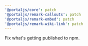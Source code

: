 ```yaml
---
'@portaljs/core': patch
'@portaljs/remark-callouts': patch
'@portaljs/remark-embed': patch
'@portaljs/remark-wiki-link': patch
---
```


Fix what's getting published to npm.
